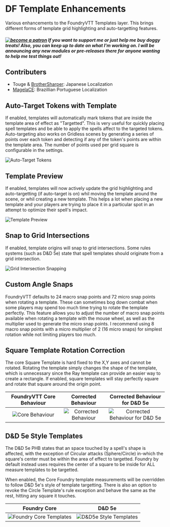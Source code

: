# DF Template Enhancements

Various enhancements to the FoundryVTT Templates layer. This brings different forms of template grid highlighting and auto-targetting features.

##### [![become a patron](../.assets/patreon-image.png)](https://www.patreon.com/bePatron?u=46113583) If you want to support me or just help me buy doggy treats! Also, you can keep up to date on what I'm working on. I will be announcing any new modules or pre-releases there for anyone wanting to help me test things out!

## Contributers

- Touge & [BrotherSharper](https://github.com/BrotherSharper): Japanese Localization
- [MagelaCE](https://github.com/MagelaCE): Brazillian Portuguese Localization

## Auto-Target Tokens with Template

If enabled, templates will automatically mark tokens that are inside the template area of effect as "Targetted". This is very useful for quickly placing spell templates and be able to apply the spells affect to the targeted tokens. Auto-targeting also works on Gridless scenes by generating a series of points over each token and detecting if any of the token's points are within the template area. The number of points used per grid square is configurable in the settings.

![Auto-Target Tokens](../.assets/df-templates/auto-target.gif)

## Template Preview

If enabled, templates will now actively update the grid highlighting and auto-targetting (if auto-target is on) whil moving the template around the scene, or whil creating a new template. This helps a lot when placing a new template and your players are trying to place it in a particular spot in an attempt to optimize their spell's impact.

![Template Preview](../.assets/df-templates/template-preview.gif)

## Snap to Grid Intersections

If enabled, template origins will snap to grid intersections. Some rules systems (such as D&D 5e) state that spell templates should originate from a grid intersection.

![Grid Intersection Snapping](../.assets/df-templates/grid-intersect-snapping.gif)

## Custom Angle Snaps

FoundryVTT defaults to 24 macro snap points and 72 micro snap points when rotating a template. These can sometimes bog down combat when some players may spend too much time trying to rotate the template perfectly. This feature allows you to adjust the number of macro snap points available when rotating a template with the mouse wheel, as well as the multiplier used to generate the micro snap points. I recommend using 8 macro snap points with a micro multiplier of 2 (16 micro snaps) for simplest rotation while not limiting players too much.

## Square Template Rotation Correction

The core Square Template is hard fixed to the X,Y axes and cannot be rotated. Rotating the template simply changes the shape of the template, which is unnecessary since the Ray template can provide an easier way to create a rectangle. If enabled, square templates will stay perfectly square and rotate that square around the origin point.

|FoundryVTT Core Behaviour|Corrected Behaviour|Corrected Behaviour<br>for D&D 5e|
|:-:|:-:|:-:|
|![Core Behaviour](../.assets/df-templates/square-rotate-core.gif)|![Corrected Behaviour](../.assets/df-templates/square-rotate-corrected.gif)|![Corrected Behaviour for D&D 5e](../.assets/df-templates/square-rotate-corrected-5e.gif)|

## D&D 5e Style Templates

The D&D 5e PHB states that an space touched by a spell's shape is affected, with the exception of Circular attacks (Sphere/Circle) in-which the square's center must be within the area of effect to targetted. Foundry by default instead uses requires the center of a square to be inside for ALL measure templates to be targetted.

When enabled, the Core Foundry template measurements will be overridden to follow D&D 5e's style of template targetting. There is also an option to revoke the Circle Template's rule exception and behave the same as the rest, hitting any square it touches.

|Foundry Core|D&D 5e|
|:-:|:-:|
|![Foundry Core Templates](../.assets/df-templates/templates-core.png)|![D&D5e Style Templates](../.assets/df-templates/templates-dnd5e.png)|
